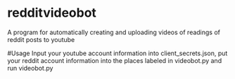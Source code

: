 # redditvideobot
A program for automatically creating and uploading videos of readings of reddit posts to youtube

#Usage
Input your youtube account information into client_secrets.json, put your reddit account information into the places labeled in videobot.py and run videobot.py

